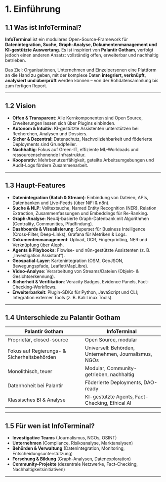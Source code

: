 # 1. Einführung

## 1.1 Was ist InfoTerminal?

**InfoTerminal** ist ein modulares Open-Source-Framework für **Datenintegration, Suche, Graph-Analyse, Dokumentenmanagement und KI-gestützte Auswertung**.
Es ist inspiriert von **Palantir Gotham**, verfolgt jedoch einen anderen Ansatz: vollständig offen, erweiterbar und nachhaltig betrieben.

Das Ziel:
Organisationen, Unternehmen und Einzelpersonen eine Plattform an die Hand zu geben, mit der komplexe Daten **integriert, verknüpft, analysiert und überprüft** werden können – von der Rohdatensammlung bis zum fertigen Report.

---

## 1.2 Vision

* **Offen & Transparent**: Alle Kernkomponenten sind Open Source, Erweiterungen lassen sich über Plugins einbinden.
* **Autonom & Intuitiv**: KI-gestützte Assistenten unterstützen bei Recherchen, Analysen und Dossiers.
* **Sicher & Dezentral**: Datenschutz, Nachvollziehbarkeit und föderierte Deployments sind Grundpfeiler.
* **Nachhaltig**: Fokus auf Green-IT, effiziente ML-Workloads und ressourcenschonende Infrastruktur.
* **Kooperativ**: Mehrbenutzerfähigkeit, geteilte Arbeitsumgebungen und Audit-Logs fördern Zusammenarbeit.

---

## 1.3 Haupt-Features

* **Datenintegration (Batch & Stream)**: Einbindung von Dateien, APIs, Datenbanken und Live-Feeds (über NiFi & n8n).
* **Suche & NLP**: Volltextsuche, Named Entity Recognition (NER), Relation Extraction, Zusammenfassungen und Embeddings für Re-Ranking.
* **Graph-Analyse**: Neo4j-basierte Graph-Datenbank mit Algorithmen (Centrality, Communities, Pfadfindung).
* **Dashboards & Visualisierung**: Superset für Business Intelligence (Cross-Filter, Deep-Links), Grafana für Metriken & Logs.
* **Dokumentenmanagement**: Upload, OCR, Fingerprinting, NER und Verknüpfung über Aleph.
* **Agents & Playbooks**: Flowise- und n8n-gestützte Assistenten (z. B. „Investigation Assistant“).
* **Geospatial-Layer**: Kartenintegration (OSM, GeoJSON, Bewegungspfade, Leaflet/MapLibre).
* **Video-Analyse**: Verarbeitung von Streams/Dateien (Objekt- & Gesichtserkennung).
* **Sicherheit & Verifikation**: Veracity Badges, Evidence Panels, Fact-Checking-Workflows.
* **Erweiterbarkeit**: Plugin-SDKs für Python, JavaScript und CLI; Integration externer Tools (z. B. Kali Linux Tools).

---

## 1.4 Unterschiede zu Palantir Gotham

| Palantir Gotham                             | InfoTerminal                                          |
| ------------------------------------------- | ----------------------------------------------------- |
| Proprietär, closed-source                   | Open Source, modular                                  |
| Fokus auf Regierungs- & Sicherheitsbehörden | Universell: Behörden, Unternehmen, Journalismus, NGOs |
| Monolithisch, teuer                         | Modular, Community-getrieben, nachhaltig              |
| Datenhoheit bei Palantir                    | Föderierte Deployments, DAO-ready                     |
| Klassisches BI & Analyse                    | KI-gestützte Agents, Fact-Checking, Ethical AI        |

---

## 1.5 Für wen ist InfoTerminal?

* **Investigative Teams** (Journalismus, NGOs, OSINT)
* **Unternehmen** (Compliance, Risikoanalyse, Marktanalysen)
* **Behörden & Verwaltung** (Datenintegration, Monitoring, Entscheidungsunterstützung)
* **Forschung & Bildung** (Graph-Analysen, Datenexploration)
* **Community-Projekte** (dezentrale Netzwerke, Fact-Checking, Nachhaltigkeitsinitiativen)

---
